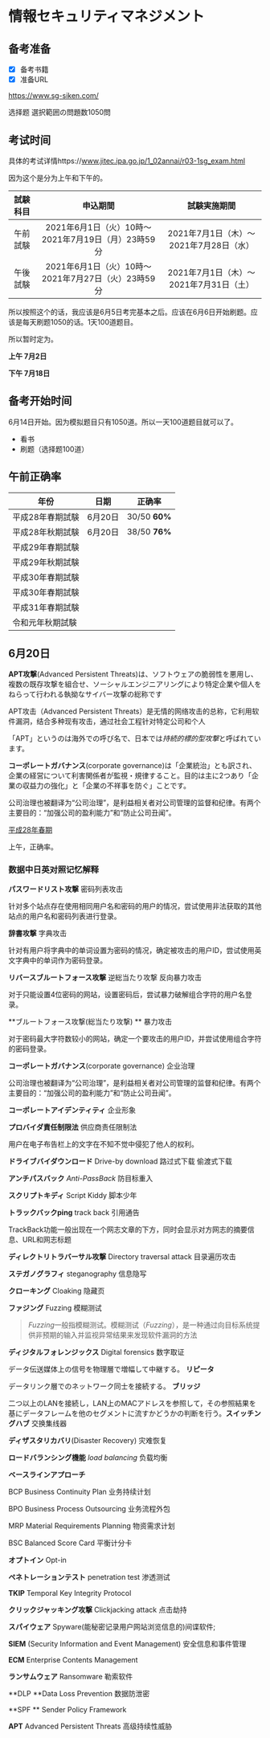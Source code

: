 # 情報セキュリティマネジメント

## 备考准备

- [x] 备考书籍
- [x] 准备URL

https://www.sg-siken.com/

选择题 選択範囲の問題数1050問

## 考试时间

具体的考试详情https://www.jitec.ipa.go.jp/1_02annai/r03-1sg_exam.html

因为这个是分为上午和下午的。

| 試験科目 |                      申込期間                       |              試験実施期間               |
| :------: | :-------------------------------------------------: | :-------------------------------------: |
| 午前試験 | 2021年6月1日（火）10時～2021年7月19日（月）23時59分 | 2021年7月1日（木）～2021年7月28日（水） |
| 午後試験 | 2021年6月1日（火）10時～2021年7月27日（火）23時59分 | 2021年7月1日（木）～2021年7月31日（土） |

所以按照这个的话，我应该是6月5日考完基本之后。应该在6月6日开始刷题。应该是每天刷题1050的话。1天100道题目。

所以暂时定为。

**上午 7月2日**

**下午 7月18日**

## 备考开始时间

6月14日开始。因为模拟题目只有1050道。所以一天100道题目就可以了。

- 看书
- 刷题（选择题100道）

## 午前正确率

| 年份             | 日期    | 正确率        |
| ---------------- | ------- | ------------- |
| 平成28年春期試験 | 6月20日 | 30/50 **60%** |
| 平成28年秋期試験 | 6月20日 | 38/50 **76%** |
| 平成29年春期試験 |         |               |
| 平成29年秋期試験 |         |               |
| 平成30年春期試験 |         |               |
| 平成30年春期試験 |         |               |
| 平成31年春期試験 |         |               |
| 令和元年秋期試験 |         |               |



## 6月20日

**APT攻撃**(Advanced Persistent Threats)は、ソフトウェアの脆弱性を悪用し、複数の既存攻撃を組合せ、ソーシャルエンジニアリングにより特定企業や個人をねらって行われる執拗なサイバー攻撃の総称です

APT攻击（Advanced Persistent Threats）是无情的网络攻击的总称，它利用软件漏洞，结合多种现有攻击，通过社会工程针对特定公司和个人

「APT」というのは海外での呼び名で、日本では*持続的標的型攻撃*と呼ばれています。

**コーポレートガバナンス**(corporate governance)は「企業統治」とも訳され、企業の経営について利害関係者が監視・規律すること。目的は主に2つあり「企業の収益力の強化」と「企業の不祥事を防ぐ」ことです。

公司治理也被翻译为“公司治理”，是利益相关者对公司管理的监督和纪律。有两个主要目的：“加强公司的盈利能力”和“防止公司丑闻”。

[ 平成28年春期](https://www.sg-siken.com/kakomon/28_haru/q2.html)

上午，正确率。

### 数据中日英对照记忆解释

**パスワードリスト攻撃** 密码列表攻击

针对多个站点存在使用相同用户名和密码的用户的情况，尝试使用非法获取的其他站点的用户名和密码列表进行登录。

**辞書攻撃** 字典攻击

针对有用户将字典中的单词设置为密码的情况，确定被攻击的用户ID，尝试使用英文字典中的单词作为密码登录。

**リバースブルートフォース攻撃** 逆総当たり攻撃 反向暴力攻击

对于只能设置4位密码的网站，设置密码后，尝试暴力破解组合字符的用户名登录。

**ブルートフォース攻撃(総当たり攻撃) ** 暴力攻击

对于密码最大字符数较小的网站，确定一个要攻击的用户ID，并尝试使用组合字符的密码登录。

**コーポレートガバナンス**(corporate governance) 企业治理

公司治理也被翻译为“公司治理”，是利益相关者对公司管理的监督和纪律。有两个主要目的：“加强公司的盈利能力”和“防止公司丑闻”。

**コーポレートアイデンティティ** 企业形象

**プロバイダ責任制限法** 供应商责任限制法

用户在电子布告栏上的文字在不知不觉中侵犯了他人的权利。

**ドライブバイダウンロード** Drive-by download 路过式下载 偷渡式下载

**アンチパスバック** *Anti-PassBack* 防目标重入

**スクリプトキディ** Script Kiddy  脚本少年

**トラックバックping** track back  引用通告

TrackBack功能一般出现在一个网志文章的下方，同时会显示对方网志的摘要信息、URL和网志标题

**ディレクトリトラバーサル攻撃**  Directory traversal attack 目录遍历攻击

**ステガノグラフィ** steganography 信息隐写

**クローキング** Cloaking 隐藏页

**ファジング** Fuzzing 模糊测试

> *Fuzzing*一般指模糊测试。模糊测试（*Fuzzing*），是一种通过向目标系统提供非预期的输入并监视异常结果来发现软件漏洞的方法

**ディジタルフォレンジックス** Digital forensics 数字取证

データ伝送媒体上の信号を物理層で増幅して中継する。 **リピータ**

データリンク層でのネットワーク同士を接続する。 **ブリッジ**

二つ以上のLANを接続し，LAN上のMACアドレスを参照して，その参照結果を基にデータフレームを他のセグメントに流すかどうかの判断を行う。**スイッチングハブ** 交换集线器

**ディザスタリカバリ**(Disaster Recovery) 灾难恢复

**ロードバランシング機能**  *load balancing*  负载均衡

**ベースラインアプローチ**

BCP Business Continuity Plan 业务持续计划

BPO Business Process Outsourcing 业务流程外包

MRP Material Requirements Planning 物资需求计划

BSC Balanced Score Card 平衡计分卡

**オプトイン** Opt-in

**ペネトレーションテスト** penetration test 渗透测试

**TKIP** Temporal Key Integrity Protocol

**クリックジャッキング攻撃** Clickjacking attack 点击劫持

**スパイウェア**  Spyware(能秘密记录用户网站浏览信息的)间谍软件;

**SIEM** (Security Information and Event Management) 安全信息和事件管理

**ECM** Enterprise Contents Management

**ランサムウェア** Ransomware 勒索软件

**DLP **Data Loss Prevention 数据防泄密

**SPF ** Sender Policy Framework

**APT**  Advanced Persistent Threats 高级持续性威胁

